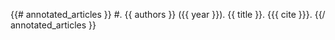 {{# annotated_articles }}
#. {{ authors }} ({{ year }}). {{ title }}. {{{ cite }}}.
{{/ annotated_articles }}

